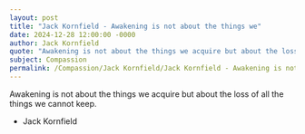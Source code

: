 ```yaml
---
layout: post
title: "Jack Kornfield - Awakening is not about the things we"
date: 2024-12-28 12:00:00 -0000
author: Jack Kornfield
quote: "Awakening is not about the things we acquire but about the loss of all the things we cannot keep."
subject: Compassion
permalink: /Compassion/Jack Kornfield/Jack Kornfield - Awakening is not about the things we
---
```


Awakening is not about the things we acquire but about the loss of all the things we cannot keep.

- Jack Kornfield
